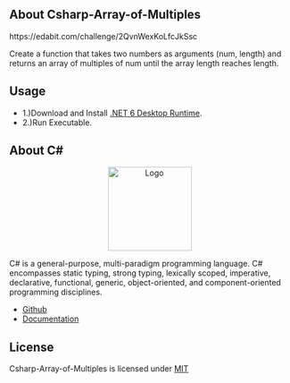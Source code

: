 ## About Csharp-Array-of-Multiples

<p>https://edabit.com/challenge/2QvnWexKoLfcJkSsc</p>
<p>Create a function that takes two numbers as arguments (num, length) and returns an array of multiples of num until the array length reaches length.</p>

## Usage

* 1.)Download and Install [.NET 6 Desktop Runtime](https://dotnet.microsoft.com/en-us/download/dotnet/6.0).
* 2.)Run Executable.

## About C#

<p align="center"><img src="https://i.imgur.com/LkGw37V.png" width="150px" height="auto" alt="Logo"></a></p>

C# is a general-purpose, multi-paradigm programming language. C# encompasses static typing, strong typing, lexically scoped, imperative, declarative, functional, generic, object-oriented, and component-oriented programming disciplines.

* [Github](https://github.com/dotnet/csharplang)
* [Documentation](https://docs.microsoft.com/en-us/dotnet/csharp/)

## License

Csharp-Array-of-Multiples is licensed under [MIT](https://choosealicense.com/licenses/mit/)
